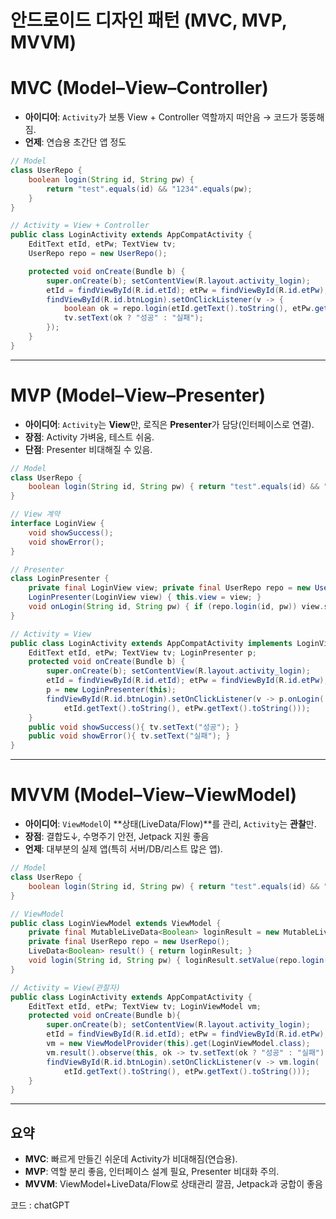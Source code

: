# 안드로이드 디자인 패턴 (MVC, MVP, MVVM)

# MVC (Model–View–Controller)

- **아이디어**: `Activity`가 보통 View + Controller 역할까지 떠안음 → 코드가 뚱뚱해짐.
- **언제**: 연습용 초간단 앱 정도

```java
// Model
class UserRepo {
    boolean login(String id, String pw) {
        return "test".equals(id) && "1234".equals(pw);
    }
}

// Activity = View + Controller
public class LoginActivity extends AppCompatActivity {
    EditText etId, etPw; TextView tv;
    UserRepo repo = new UserRepo();

    protected void onCreate(Bundle b) {
        super.onCreate(b); setContentView(R.layout.activity_login);
        etId = findViewById(R.id.etId); etPw = findViewById(R.id.etPw); tv = findViewById(R.id.tv);
        findViewById(R.id.btnLogin).setOnClickListener(v -> {
            boolean ok = repo.login(etId.getText().toString(), etPw.getText().toString());
            tv.setText(ok ? "성공" : "실패");
        });
    }
}

```

---

# MVP (Model–View–Presenter)

- **아이디어**: `Activity`는 **View**만, 로직은 **Presenter**가 담당(인터페이스로 연결).
- **장점**: Activity 가벼움, 테스트 쉬움.
- **단점**: Presenter 비대해질 수 있음.

```java
// Model
class UserRepo {
    boolean login(String id, String pw) { return "test".equals(id) && "1234".equals(pw); }
}

// View 계약
interface LoginView {
    void showSuccess();
    void showError();
}

// Presenter
class LoginPresenter {
    private final LoginView view; private final UserRepo repo = new UserRepo();
    LoginPresenter(LoginView view) { this.view = view; }
    void onLogin(String id, String pw) { if (repo.login(id, pw)) view.showSuccess(); else view.showError(); }
}

// Activity = View
public class LoginActivity extends AppCompatActivity implements LoginView {
    EditText etId, etPw; TextView tv; LoginPresenter p;
    protected void onCreate(Bundle b) {
        super.onCreate(b); setContentView(R.layout.activity_login);
        etId = findViewById(R.id.etId); etPw = findViewById(R.id.etPw); tv = findViewById(R.id.tv);
        p = new LoginPresenter(this);
        findViewById(R.id.btnLogin).setOnClickListener(v -> p.onLogin(
            etId.getText().toString(), etPw.getText().toString()));
    }
    public void showSuccess(){ tv.setText("성공"); }
    public void showError(){ tv.setText("실패"); }
}

```

---

# MVVM (Model–View–ViewModel) 

- **아이디어**: `ViewModel`이 **상태(LiveData/Flow)**를 관리, `Activity`는 **관찰**만.
- **장점**: 결합도↓, 수명주기 안전, Jetpack 지원 좋음
- **언제**: 대부분의 실제 앱(특히 서버/DB/리스트 많은 앱).

```java
// Model
class UserRepo {
    boolean login(String id, String pw) { return "test".equals(id) && "1234".equals(pw); }
}

// ViewModel
public class LoginViewModel extends ViewModel {
    private final MutableLiveData<Boolean> loginResult = new MutableLiveData<>();
    private final UserRepo repo = new UserRepo();
    LiveData<Boolean> result() { return loginResult; }
    void login(String id, String pw) { loginResult.setValue(repo.login(id, pw)); }
}

// Activity = View(관찰자)
public class LoginActivity extends AppCompatActivity {
    EditText etId, etPw; TextView tv; LoginViewModel vm;
    protected void onCreate(Bundle b){
        super.onCreate(b); setContentView(R.layout.activity_login);
        etId = findViewById(R.id.etId); etPw = findViewById(R.id.etPw); tv = findViewById(R.id.tv);
        vm = new ViewModelProvider(this).get(LoginViewModel.class);
        vm.result().observe(this, ok -> tv.setText(ok ? "성공" : "실패"));
        findViewById(R.id.btnLogin).setOnClickListener(v -> vm.login(
            etId.getText().toString(), etPw.getText().toString()));
    }
}

```

---

## 요약

- **MVC**: 빠르게 만들긴 쉬운데 Activity가 비대해짐(연습용).
- **MVP**: 역할 분리 좋음, 인터페이스 설계 필요, Presenter 비대화 주의.
- **MVVM**: ViewModel+LiveData/Flow로 상태관리 깔끔, Jetpack과 궁합이 좋음


코드 : chatGPT
